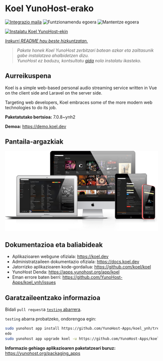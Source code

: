 <!--
Ohart ongi: README hau automatikoki sortu da <https://github.com/YunoHost/apps/tree/master/tools/readme_generator>ri esker
EZ editatu eskuz.
-->

# Koel YunoHost-erako

[![Integrazio maila](https://dash.yunohost.org/integration/koel.svg)](https://ci-apps.yunohost.org/ci/apps/koel/) ![Funtzionamendu egoera](https://ci-apps.yunohost.org/ci/badges/koel.status.svg) ![Mantentze egoera](https://ci-apps.yunohost.org/ci/badges/koel.maintain.svg)

[![Instalatu Koel YunoHost-ekin](https://install-app.yunohost.org/install-with-yunohost.svg)](https://install-app.yunohost.org/?app=koel)

*[Irakurri README hau beste hizkuntzatan.](./ALL_README.md)*

> *Pakete honek Koel YunoHost zerbitzari batean azkar eta zailtasunik gabe instalatzea ahalbidetzen dizu.*  
> *YunoHost ez baduzu, kontsultatu [gida](https://yunohost.org/install) nola instalatu ikasteko.*

## Aurreikuspena

Koel is a simple web-based personal audio streaming service written in Vue on the client side and Laravel on the server side.

Targeting web developers, Koel embraces some of the more modern web technologies to do its job.


**Paketatutako bertsioa:** 7.0.8~ynh2

**Demoa:** <https://demo.koel.dev>

## Pantaila-argazkiak

![Koel(r)en pantaila-argazkia](./doc/screenshots/showcase.png)

## Dokumentazioa eta baliabideak

- Aplikazioaren webgune ofiziala: <https://koel.dev>
- Administratzaileen dokumentazio ofiziala: <https://docs.koel.dev>
- Jatorrizko aplikazioaren kode-gordailua: <https://github.com/koel/koel>
- YunoHost Denda: <https://apps.yunohost.org/app/koel>
- Eman errore baten berri: <https://github.com/YunoHost-Apps/koel_ynh/issues>

## Garatzaileentzako informazioa

Bidali `pull request`a [`testing` abarrera](https://github.com/YunoHost-Apps/koel_ynh/tree/testing).

`testing` abarra probatzeko, ondorengoa egin:

```bash
sudo yunohost app install https://github.com/YunoHost-Apps/koel_ynh/tree/testing --debug
edo
sudo yunohost app upgrade koel -u https://github.com/YunoHost-Apps/koel_ynh/tree/testing --debug
```

**Informazio gehiago aplikazioaren paketatzeari buruz:** <https://yunohost.org/packaging_apps>
